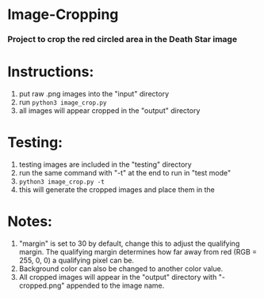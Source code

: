 # Image-Cropping
### Project to crop the red circled area in the Death Star image


# Instructions:
1. put raw .png images into the "input" directory
2. run ```python3 image_crop.py```
3. all images will appear cropped in the "output" directory

# Testing:
1. testing images are included in the "testing" directory
2. run the same command with "-t" at the end to run in "test mode"
3. ```python3 image_crop.py -t```
4. this will generate the cropped images and place them in the 

# Notes:
1. "margin" is set to 30 by default, change this to adjust the qualifying margin. The qualifying margin determines how far away from red (RGB = 255, 0, 0) a qualifying pixel can be.
2. Background color can also be changed to another color value.
3. All cropped images will appear in the "output" directory with "-cropped.png" appended to the image name.